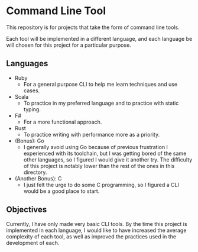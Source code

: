 # Command Line Tool

This repository is for projects that take the form of command line tools. 

Each tool will be implemented in a different language, and each language be will chosen for this project for a particular purpose. 


## Languages

- Ruby
    - For a general purpose CLI to help me learn techniques and use cases.
- Scala
    - To practice in my preferred language and to practice with static typing.
- F#
    - For a more functional approach.
- Rust
    - To practice writing with performance more as a priority.
- (Bonus): Go
    - I generally avoid using Go because of previous frustration I experienced with its toolchain, but I was getting bored of the same other languages, so I figured I would give it another try. The difficulty of this project is notably lower than the rest of the ones in this directory.
- (Another Bonus): C 
    - I just felt the urge to do some C programming, so I figured a CLI would be a good place to start.


## Objectives

Currently, I have only made very basic CLI tools. By the time this project is implemented in each language, I would like to have increased the average complexity of each tool, as well as improved the practices used in the development of each. 
